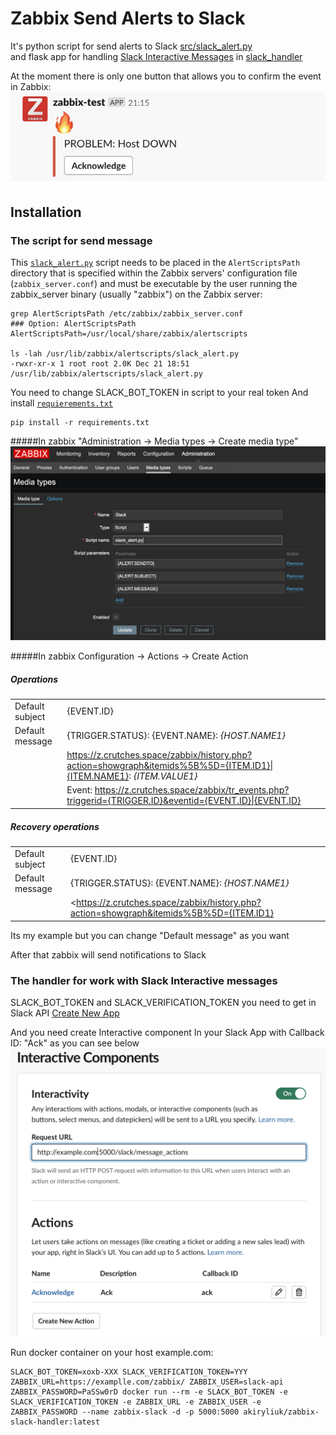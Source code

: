 # Zabbix Send Alerts to Slack  

It's python script for send alerts to Slack [src/slack_alert.py](src/slack_alert.py)  
and flask app for handling [Slack Interactive Messages](https://api.slack.com/docs/message-buttons) in [slack_handler](slack_handler/)

At the moment there is only one button that allows you to confirm the event in Zabbix: 
![slack-alert](img/slack-alert.png "slack-alert")

Installation
------------

### The script for send message

This [`slack_alert.py`](src/slack_alert.py) script needs to be placed in the `AlertScriptsPath` directory that is specified within the Zabbix servers' configuration file (`zabbix_server.conf`) and must be executable by the user running the zabbix_server binary (usually "zabbix") on the Zabbix server:

    grep AlertScriptsPath /etc/zabbix/zabbix_server.conf
    ### Option: AlertScriptsPath
    AlertScriptsPath=/usr/local/share/zabbix/alertscripts

    ls -lah /usr/lib/zabbix/alertscripts/slack_alert.py
    -rwxr-xr-x 1 root root 2.0K Dec 21 18:51 /usr/lib/zabbix/alertscripts/slack_alert.py

You need to change SLACK_BOT_TOKEN in script to your real token
And install [`requierements.txt`](src/requierements.txt)
    
    pip install -r requirements.txt

#####In zabbix "Administration -> Media types -> Create media type"
![create-media-type](img/create-media-type.png)

#####In zabbix Configuration -> Actions -> Create Action  
##### Operations  
|                 |              |
| --------------- |:-------------|
| Default subject | {EVENT.ID} |  
| Default message | {TRIGGER.STATUS}: {EVENT.NAME}: *{HOST.NAME1}* |  
|                 | <https://z.crutches.space/zabbix/history.php?action=showgraph&itemids%5B%5D={ITEM.ID1}\|{ITEM.NAME1}>: *{ITEM.VALUE1}* |    
|                 | Event: <https://z.crutches.space/zabbix/tr_events.php?triggerid={TRIGGER.ID}&eventid={EVENT.ID}\|{EVENT.ID}> |  

##### Recovery operations
|                 |              |
| --------------- |:-------------|
| Default subject | {EVENT.ID} |  
| Default message | {TRIGGER.STATUS}: {EVENT.NAME}: *{HOST.NAME1}* |  
|                 | <https://z.crutches.space/zabbix/history.php?action=showgraph&itemids%5B%5D={ITEM.ID1}|{ITEM.NAME1}>: *{ITEM.LASTVALUE1}* |  

Its my example but you can change "Default message" as you want  

After that zabbix will send notifications to Slack  

### The handler for work with Slack Interactive messages

SLACK_BOT_TOKEN and SLACK_VERIFICATION_TOKEN you need to get in Slack API [Create New App](https://api.slack.com/apps?new_app=1)

And you need create Interactive component In your Slack App with Callback ID: "Ack" as you can see below
![create-interactive-component](img/create-interactive-component.png)

Run docker container on your host example.com:
    
    SLACK_BOT_TOKEN=xoxb-XXX SLACK_VERIFICATION_TOKEN=YYY ZABBIX_URL=https://examplle.com/zabbix/ ZABBIX_USER=slack-api ZABBIX_PASSWORD=PaSSw0rD docker run --rm -e SLACK_BOT_TOKEN -e SLACK_VERIFICATION_TOKEN -e ZABBIX_URL -e ZABBIX_USER -e ZABBIX_PASSWORD --name zabbix-slack -d -p 5000:5000 akiryliuk/zabbix-slack-handler:latest

